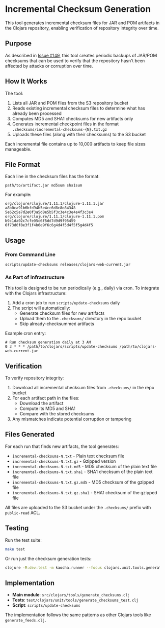 # Incremental Checksum Generation

This tool generates incremental checksum files for JAR and POM artifacts in the Clojars repository, enabling verification of repository integrity over time.

## Purpose

As described in [Issue #149](https://github.com/clojars/clojars-web/issues/149), this tool creates periodic backups of JAR/POM checksums that can be used to verify that the repository hasn't been affected by attacks or corruption over time.

## How It Works

The tool:
1. Lists all JAR and POM files from the S3 repository bucket
2. Reads existing incremental checksum files to determine what has already been processed
3. Computes MD5 and SHA1 checksums for new artifacts only
4. Generates incremental checkpoint files in the format `.checksums/incremental-checksums-{N}.txt.gz`
5. Uploads these files (along with their checksums) to the S3 bucket

Each incremental file contains up to 10,000 artifacts to keep file sizes manageable.

## File Format

Each line in the checksum files has the format:
```
path/to/artifact.jar md5sum sha1sum
```

For example:
```
org/clojure/clojure/1.11.1/clojure-1.11.1.jar a8b0ca91b6bfd94b5e4cc6d8c8e84348 5e62c5e7d2e0f3a5d8e5b5f3c3e4c3e4e4f3c3e4
org/clojure/clojure/1.11.1/clojure-1.11.1.pom b9c1da02c7cfe05c6f5dd7d9d9f95459 6f73d6f8e3f1f4b6e9f6c6g4d4f5d4f5f5g4d4f5
```

## Usage

### From Command Line

```bash
scripts/update-checksums releases/clojars-web-current.jar
```

### As Part of Infrastructure

This tool is designed to be run periodically (e.g., daily) via cron. To integrate with the Clojars infrastructure:

1. Add a cron job to run `scripts/update-checksums` daily
2. The script will automatically:
   - Generate checksum files for new artifacts
   - Upload them to the `.checksums/` directory in the repo bucket
   - Skip already-checksummed artifacts

Example cron entry:
```cron
# Run checksum generation daily at 3 AM
0 3 * * * /path/to/clojars/scripts/update-checksums /path/to/clojars-web-current.jar
```

## Verification

To verify repository integrity:

1. Download all incremental checksum files from `.checksums/` in the repo bucket
2. For each artifact path in the files:
   - Download the artifact
   - Compute its MD5 and SHA1
   - Compare with the stored checksums
3. Any mismatches indicate potential corruption or tampering

## Files Generated

For each run that finds new artifacts, the tool generates:
- `incremental-checksums-N.txt` - Plain text checksum file
- `incremental-checksums-N.txt.gz` - Gzipped version
- `incremental-checksums-N.txt.md5` - MD5 checksum of the plain text file
- `incremental-checksums-N.txt.sha1` - SHA1 checksum of the plain text file
- `incremental-checksums-N.txt.gz.md5` - MD5 checksum of the gzipped file
- `incremental-checksums-N.txt.gz.sha1` - SHA1 checksum of the gzipped file

All files are uploaded to the S3 bucket under the `.checksums/` prefix with `public-read` ACL.

## Testing

Run the test suite:
```bash
make test
```

Or run just the checksum generation tests:
```bash
clojure -M:dev:test -m kaocha.runner --focus clojars.unit.tools.generate-checksums-test
```

## Implementation

- **Main module**: `src/clojars/tools/generate_checksums.clj`
- **Tests**: `test/clojars/unit/tools/generate_checksums_test.clj`
- **Script**: `scripts/update-checksums`

The implementation follows the same patterns as other Clojars tools like `generate_feeds.clj`.
